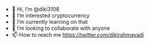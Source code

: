- 👋 Hi, I’m @diki3108
- 👀 I’m interested cryptocurrency
- 🌱 I’m currently learning on that
- 💞️ I’m looking to collaborate with anyone
- 📫 How to reach me https://twitter.com/dikirahmayadi

<!---
diki3108/diki3108 is a ✨ special ✨ repository because its `README.md` (this file) appears on your GitHub profile.
You can click the Preview link to take a look at your changes.
--->
